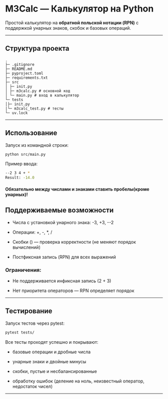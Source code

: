 # M3Calc — Калькулятор на Python

Простой калькулятор на **обратной польской нотации (RPN)** с поддержкой унарных знаков, скобок и базовых операций.

---

## Структура проекта
```
.
├─ .gitignore
├─ README.md
├─ pyproject.toml
├─ requirements.txt
├─ src
│ ├─ init.py
│ ├─ m3calc.py # основной код
│ └─ main.py # вход в калькулятор
└─ tests
│├─ init.py
|└─ m3calc_test.py # тесты
└─ uv.lock
```

---

## Использование

Запуск из командной строки:

```bash
python src/main.py
```
Пример ввода:

```bash
--2 3 4 + *
Result: -14.0
```
#### Обязательно между числами и знаками ставить пробелы(кроме унарных)!

## Поддерживаемые возможности

- Числа с установкой унарного знака: -3, +3, --2

- Операции: +, -, *, /

- Скобки () — проверка корректности (не меняют порядок вычислений)

- Постфиксная запись (RPN) для всех выражений

### Ограничения:

- Не поддерживается инфиксная запись (2 + 3)

- Нет приоритета операторов — RPN определяет порядок

---
## Тестирование

Запуск тестов через pytest:

```bash
pytest tests/
```

Все тесты проходят успешно и покрывают:

+ базовые операции и дробные числа

+ унарные знаки и двойные минусы

+ скобки, пустые и несбалансированные

+ обработку ошибок (деление на ноль, неизвестный оператор, недостаток чисел)

---
